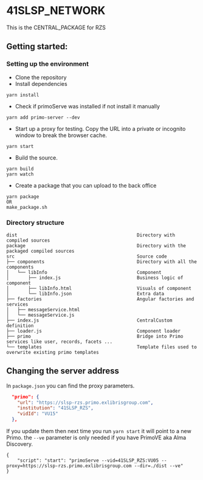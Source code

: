 # 41SLSP_NETWORK
This is the CENTRAL_PACKAGE for RZS

## Getting started:
### Setting up the environment
- Clone the repository
- Install dependencies
```
yarn install
```
- Check if primoServe was installed if not install it manually
```
yarn add primo-server --dev
```
- Start up a proxy for testing. Copy the URL into a private or incognito window to break the browser cache.
```
yarn start
```
- Build the source. 
```
yarn build
yarn watch
```
- Create a package that you can upload to the back office 
```
yarn package
OR
make_package.sh
```

### Directory structure
```
dist                                            Directory with compiled sources
package                                         Directory with the packaged compiled sources
src                                             Source code
├── components                                  Directory with all the components                 
│   └── libInfo                                 Component
│       ├── index.js                            Business logic of component
│       ├── libInfo.html                        Visuals of component
│       └── libInfo.json                        Extra data
├── factories                                   Angular factories and services
│   ├── messageService.html
│   └── messageService.js
├── index.js                                    CentralCustom definition
├── loader.js                                   Component loader
├── primo                                       Bridge into Primo services like user, records, facets ...
└── templates                                   Template files used to overwrite existing primo templates
```
## Changing the server address

In ```package.json``` you can find the proxy parameters. 
```json
  "primo": {
    "url": "https://slsp-rzs.primo.exlibrisgroup.com",
    "institution": "41SLSP_RZS",
    "vidId": "VU15"
  },
```
If you update them then next time you run ```yarn start``` it will point to a new Primo. the ```--ve``` parameter is only needed if you have PrimoVE aka Alma Discovery.

```
{
    "script": "start": "primoServe --vid=41SLSP_RZS:VU05 --proxy=https://slsp-rzs.primo.exlibrisgroup.com --dir=./dist --ve"
}
```